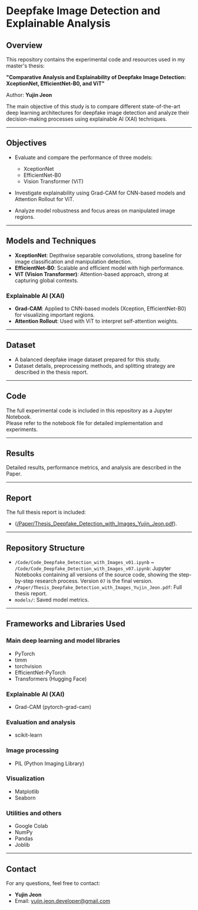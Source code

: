 # Deepfake Image Detection and Explainable Analysis

## Overview

This repository contains the experimental code and resources used in my master's thesis:

**"Comparative Analysis and Explainability of Deepfake Image Detection: XceptionNet, EfficientNet-B0, and ViT"**

Author: **Yujin Jeon**

The main objective of this study is to compare different state-of-the-art deep learning architectures for deepfake image detection and analyze their decision-making processes using explainable AI (XAI) techniques.

---

## Objectives

- Evaluate and compare the performance of three models:
  - XceptionNet
  - EfficientNet-B0
  - Vision Transformer (ViT)

- Investigate explainability using Grad-CAM for CNN-based models and Attention Rollout for ViT.

- Analyze model robustness and focus areas on manipulated image regions.

---

## Models and Techniques

- **XceptionNet**: Depthwise separable convolutions, strong baseline for image classification and manipulation detection.
- **EfficientNet-B0**: Scalable and efficient model with high performance.
- **ViT (Vision Transformer)**: Attention-based approach, strong at capturing global contexts.

### Explainable AI (XAI)

- **Grad-CAM**: Applied to CNN-based models (Xception, EfficientNet-B0) for visualizing important regions.
- **Attention Rollout**: Used with ViT to interpret self-attention weights.

---

## Dataset

- A balanced deepfake image dataset prepared for this study.
- Dataset details, preprocessing methods, and splitting strategy are described in the thesis report.
---

## Code

The full experimental code is included in this repository as a Jupyter Notebook.  
Please refer to the notebook file for detailed implementation and experiments.

---

## Results

Detailed results, performance metrics, and analysis are described in the Paper.

---

## Report

The full thesis report is included:

- ([/Paper/Thesis_Deepfake_Detection_with_Images_Yujin_Jeon.pdf](/Paper/Thesis_Deepfake_Detection_with_Images_Yujin_Jeon.pdf)).

---

## Repository Structure

- `/Code/Code_Deepfake_Detection_with_Images_v01.ipynb` ~ `/Code/Code_Deepfake_Detection_with_Images_v07.ipynb`: Jupyter Notebooks containing all versions of the source code, showing the step-by-step research process. Version `07` is the final version.
- `/Paper/Thesis_Deepfake_Detection_with_Images_Yujin_Jeon.pdf`: Full thesis report.
- `models/`: Saved model metrics.

---

## Frameworks and Libraries Used

### Main deep learning and model libraries
- PyTorch
- timm
- torchvision
- EfficientNet-PyTorch
- Transformers (Hugging Face)

### Explainable AI (XAI)
- Grad-CAM (pytorch-grad-cam)

### Evaluation and analysis
- scikit-learn

### Image processing
- PIL (Python Imaging Library)

### Visualization
- Matplotlib
- Seaborn

### Utilities and others
- Google Colab
- NumPy
- Pandas
- Joblib


---

## Contact

For any questions, feel free to contact:

- **Yujin Jeon**
- Email: yujin.jeon.developer@gmail.com
